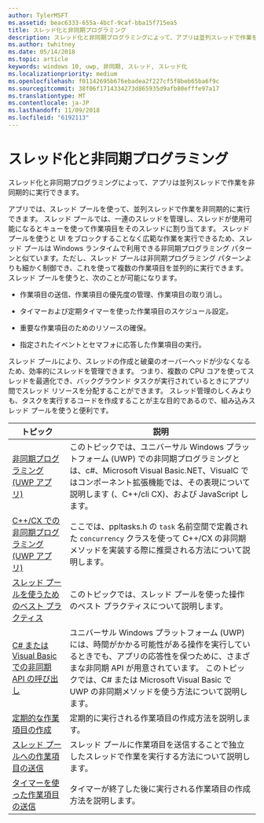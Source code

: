 ```yaml
---
author: TylerMSFT
ms.assetid: beac6333-655a-4bcf-9caf-bba15f715ea5
title: スレッド化と非同期プログラミング
description: スレッド化と非同期プログラミングによって、アプリは並列スレッドで作業を非同期的に実行できます。
ms.author: twhitney
ms.date: 05/14/2018
ms.topic: article
keywords: windows 10, uwp, 非同期, スレッド, スレッド化
ms.localizationpriority: medium
ms.openlocfilehash: f01142695b676ebadea2f227cf5f8beb65ba6f9c
ms.sourcegitcommit: 38f06f1714334273d865935d9afb80efffe97a17
ms.translationtype: MT
ms.contentlocale: ja-JP
ms.lasthandoff: 11/09/2018
ms.locfileid: "6192113"
---
```

# <a name="threading-and-async-programming"></a>スレッド化と非同期プログラミング
スレッド化と非同期プログラミングによって、アプリは並列スレッドで作業を非同期的に実行できます。

アプリでは、スレッド プールを使って、並列スレッドで作業を非同期的に実行できます。 スレッド プールでは、一連のスレッドを管理し、スレッドが使用可能になるとキューを使って作業項目をそのスレッドに割り当てます。 スレッド プールを使うと UI をブロックすることなく広範な作業を実行できるため、スレッド プールは Windows ランタイムで利用できる非同期プログラミング パターンと似ています。ただし、スレッド プールは非同期プログラミング パターンよりも細かく制御でき、これを使って複数の作業項目を並列的に実行できます。 スレッド プールを使うと、次のことが可能になります。

-   作業項目の送信、作業項目の優先度の管理、作業項目の取り消し。

-   タイマーおよび定期タイマーを使った作業項目のスケジュール設定。

-   重要な作業項目のためのリソースの確保。

-   指定されたイベントとセマフォに応答した作業項目の実行。

スレッド プールにより、スレッドの作成と破棄のオーバーヘッドが少なくなるため、効率的にスレッドを管理できます。 つまり、複数の CPU コアを使ってスレッドを最適化でき、バックグラウンド タスクが実行されているときにアプリ間でスレッド リソースを分配することができます。 スレッド管理のしくみよりも、タスクを実行するコードを作成することが主な目的であるので、組み込みスレッド プールを使うと便利です。

| トピック                                                                                                          | 説明                         |
|----------------------------------------------------------------------------------------------------------------|-------------------------------------|
| [非同期プログラミング (UWP アプリ)](asynchronous-programming-universal-windows-platform-apps.md)              | このトピックでは、ユニバーサル Windows プラットフォーム (UWP) での非同期プログラミングとは、c#、Microsoft Visual Basic.NET、VisualC ではコンポーネント拡張機能では、その表現について説明します (、C++/cli CX)、および JavaScript します。 |
| [C++/CX での非同期プログラミング (UWP アプリ)](asynchronous-programming-in-cpp-universal-windows-platform-apps.md)| ここでは、ppltasks.h の <code>task</code> 名前空間で定義された <code>concurrency</code> クラスを使って C++/CX の非同期メソッドを実装する際に推奨される方法について説明します。 |
| [スレッド プールを使うためのベスト プラクティス](best-practices-for-using-the-thread-pool.md)                         | このトピックでは、スレッド プールを使った操作のベスト プラクティスについて説明します。 |
| [C# または Visual Basic での非同期 API の呼び出し](call-asynchronous-apis-in-csharp-or-visual-basic.md)             | ユニバーサル Windows プラットフォーム (UWP) には、時間がかかる可能性がある操作を実行しているときでも、アプリの応答性を保つために、さまざまな非同期 API が用意されています。 このトピックでは、C# または Microsoft Visual Basic で UWP の非同期メソッドを使う方法について説明します。 |
| [定期的な作業項目の作成](create-a-periodic-work-item.md)                                                   | 定期的に実行される作業項目の作成方法を説明します。 |
| [スレッド プールへの作業項目の送信](submit-a-work-item-to-the-thread-pool.md)                               | スレッド プールに作業項目を送信することで独立したスレッドで作業を実行する方法について説明します。 |
| [タイマーを使った作業項目の送信](use-a-timer-to-submit-a-work-item.md)                                       | タイマーが終了した後に実行される作業項目の作成方法を説明します。 |
